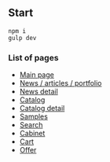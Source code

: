 ## Start

    npm i
    gulp dev

### List of pages

- [Main page](https://onepo1ntfive.github.io/polgoroda-html/)
- [News / articles / portfolio](https://onepo1ntfive.github.io/polgoroda-html/news.html)
- [News detail](https://onepo1ntfive.github.io/polgoroda-html/news-detail.html)
- [Catalog](https://onepo1ntfive.github.io/polgoroda-html/catalog.html)
- [Catalog detail](https://onepo1ntfive.github.io/polgoroda-html/catalog-detail.html)
- [Samples](https://onepo1ntfive.github.io/polgoroda-html/sample.html)
- [Search](https://onepo1ntfive.github.io/polgoroda-html/search-active.html)
- [Cabinet](https://onepo1ntfive.github.io/polgoroda-html/lk.html)
- [Cart](https://onepo1ntfive.github.io/polgoroda-html/cart.html)
- [Offer](https://onepo1ntfive.github.io/polgoroda-html/offer.html)
